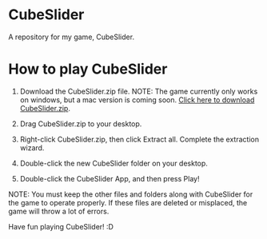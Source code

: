 # CubeSlider
A repository for my game, CubeSlider.

# How to play CubeSlider
1. Download the CubeSlider.zip file. NOTE: The game currently only works on windows, but
a mac version is coming soon. [Click here to download CubeSlider.zip](CubeSlider.zip).

2. Drag CubeSlider.zip to your desktop.

3. Right-click CubeSlider.zip, then click Extract all. Complete the extraction wizard.

4. Double-click the new CubeSlider folder on your desktop.

5. Double-click the CubeSlider App, and then press Play!

NOTE: You must keep the other files and folders along with CubeSlider for the game to operate properly. If these files are deleted or misplaced, the game will throw a lot of errors.

Have fun playing CubeSlider! :D
